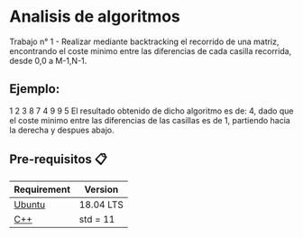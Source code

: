 # Analisis de algoritmos
Trabajo n° 1 - Realizar mediante backtracking el recorrido de una matriz, encontrando el coste minimo entre las diferencias de cada casilla recorrida, desde 0,0 a M-1,N-1.
## Ejemplo:
1 2 3
8 7 4
9 9 5
El resultado obtenido de dicho algoritmo es de: 4, dado que el coste minimo entre las diferencias de las casillas es de 1, partiendo hacia la derecha y despues abajo.

## Pre-requisitos :clipboard:
Requirement  | Version
------------- | -------------
[Ubuntu](https://ubuntu.com/download/desktop)    |  18.04 LTS
[C++](https://isocpp.org/)       |  std = 11 
